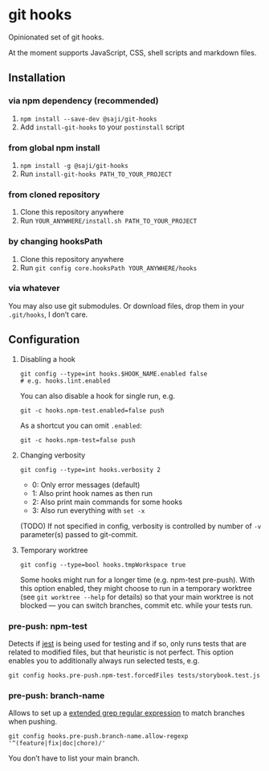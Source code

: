 git hooks
=========

Opinionated set of git hooks.

At the moment supports JavaScript, CSS, shell scripts and markdown files.


Installation
------------

### via npm dependency (recommended)

1. `npm install --save-dev @saji/git-hooks`
2. Add `install-git-hooks` to your `postinstall` script

### from global npm install

1. `npm install -g @saji/git-hooks`
2. Run `install-git-hooks PATH_TO_YOUR_PROJECT`

### from cloned repository

1. Clone this repository anywhere
2. Run `YOUR_ANYWHERE/install.sh PATH_TO_YOUR_PROJECT`

### by changing hooksPath

1. Clone this repository anywhere
2. Run `git config core.hooksPath YOUR_ANYWHERE/hooks`

### via whatever

You may also use git submodules. Or download files, drop them in your
`.git/hooks`, I don’t care.


Configuration
-------------

1. Disabling a hook

       git config --type=int hooks.$HOOK_NAME.enabled false
       # e.g. hooks.lint.enabled

   You can also disable a hook for single run, e.g.

       git -c hooks.npm-test.enabled=false push

   As a shortcut you can omit `.enabled`:

       git -c hooks.npm-test=false push

2. Changing verbosity

       git config --type=int hooks.verbosity 2

   - 0: Only error messages (default)
   - 1: Also print hook names as then run
   - 2: Also print main commands for some hooks
   - 3: Also run everything with `set -x`

   (TODO) If not specified in config, verbosity is controlled by number
   of `-v` parameter(s) passed to git-commit.

3. Temporary worktree

       git config --type=bool hooks.tmpWorkspace true

   Some hooks might run for a longer time (e.g. npm-test pre-push). With
   this option enabled, they might choose to run in a temporary worktree
   (see `git worktree --help` for details) so that your main worktree is
   not blocked — you can switch branches, commit etc. while your tests
   run.


### pre-push: npm-test

Detects if [jest] is being used for testing and if so, only runs tests
that are related to modified files, but that heuristic is not perfect.
This option enables you to additionally always run selected tests, e.g.

    git config hooks.pre-push.npm-test.forcedFiles tests/storybook.test.js


[jest]: https://jestjs.io/


### pre-push: branch-name

Allows to set up a [extended grep regular expression] to match branches when pushing.

    git config hooks.pre-push.branch-name.allow-regexp '^(feature|fix|doc|chore)/'

You don’t have to list your main branch.


[extended grep regular expression]: https://www.gnu.org/software/grep/manual/grep.html#Basic-vs-Extended
